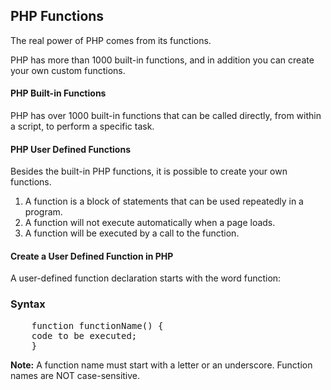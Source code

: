 PHP Functions
-------------------
The real power of PHP comes from its functions.

PHP has more than 1000 built-in functions, and in addition you can create your own custom functions.

<h4>PHP Built-in Functions</h4>
PHP has over 1000 built-in functions that can be called directly, from within a script, to perform a specific task.

<h4>PHP User Defined Functions</h4>
Besides the built-in PHP functions, it is possible to create your own functions.

1. A function is a block of statements that can be used repeatedly in a program.
2. A function will not execute automatically when a page loads.
3. A function will be executed by a call to the function.

<h4>Create a User Defined Function in PHP</h4>
A user-defined function declaration starts with the word function:

<h3>Syntax</h3>
<pre>
    function functionName() {
    code to be executed;
    }
</pre>

<strong>Note:</strong> A function name must start with a letter or an underscore. Function names are NOT case-sensitive.